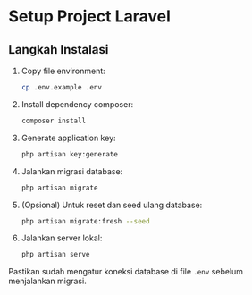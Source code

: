 # Setup Project Laravel

## Langkah Instalasi

1. Copy file environment:

    ```bash
    cp .env.example .env
    ```

2. Install dependency composer:

    ```bash
    composer install
    ```

3. Generate application key:

    ```bash
    php artisan key:generate
    ```

4. Jalankan migrasi database:

    ```bash
    php artisan migrate
    ```

5. (Opsional) Untuk reset dan seed ulang database:

    ```bash
    php artisan migrate:fresh --seed
    ```

6. Jalankan server lokal:
    ```bash
    php artisan serve
    ```

Pastikan sudah mengatur koneksi database di file `.env` sebelum menjalankan migrasi.
